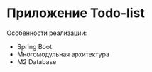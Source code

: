 # Приложение Todo-list

Особенности реализации:
- Spring Boot
- Многомодульная архитектура
- M2 Database
